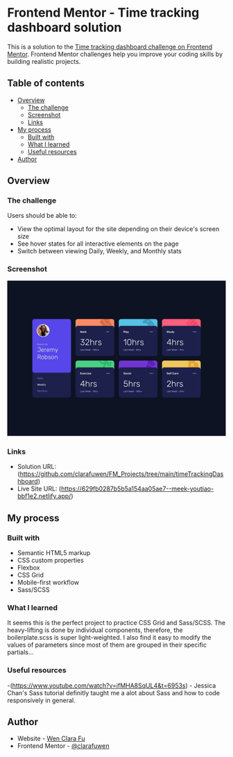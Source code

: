 # Frontend Mentor - Time tracking dashboard solution

This is a solution to the [Time tracking dashboard challenge on Frontend Mentor](https://www.frontendmentor.io/challenges/time-tracking-dashboard-UIQ7167Jw). Frontend Mentor challenges help you improve your coding skills by building realistic projects.

## Table of contents

- [Overview](#overview)
  - [The challenge](#the-challenge)
  - [Screenshot](#screenshot)
  - [Links](#links)
- [My process](#my-process)
  - [Built with](#built-with)
  - [What I learned](#what-i-learned)
  - [Useful resources](#useful-resources)
- [Author](#author)

## Overview

### The challenge

Users should be able to:

- View the optimal layout for the site depending on their device's screen size
- See hover states for all interactive elements on the page
- Switch between viewing Daily, Weekly, and Monthly stats

### Screenshot

![desktop_design](https://github.com/clarafuwen/FM_Projects/blob/90fb037e5fbca0564d3c86c6edbfdde501f0a6fe/timeTrackingDashboard/design/desktop-design.jpg)

### Links

- Solution URL:(https://github.com/clarafuwen/FM_Projects/tree/main/timeTrackingDashboard)
- Live Site URL: (https://629fb0287b5b5a154aa05ae7--meek-youtiao-bbf1e2.netlify.app/)

## My process

### Built with

- Semantic HTML5 markup
- CSS custom properties
- Flexbox
- CSS Grid
- Mobile-first workflow
- Sass/SCSS

### What I learned

It seems this is the perfect project to practice CSS Grid and Sass/SCSS. The heavy-lifting is done by individual components, therefore, the boilerplate.scss is super light-weighted. I also find it easy to modify the values of parameters since most of them are grouped in their specific partials...

### Useful resources

-(https://www.youtube.com/watch?v=jfMHA8SqUL4&t=6953s) - Jessica Chan's Sass tutorial definitly taught me a alot about Sass and how to code responsively in general.

## Author

- Website - [Wen Clara Fu](https://github.com/clarafuwen/FM_Projects)
- Frontend Mentor - [@clarafuwen](https://www.frontendmentor.io/profile/clarafuwen)
